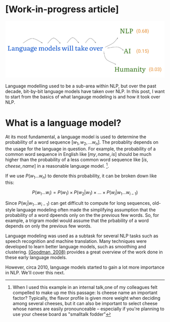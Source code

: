 <script type="text/javascript" id="MathJax-script" async
  src="https://cdn.jsdelivr.net/npm/mathjax@3/es5/tex-mml-chtml.js">
</script>
<script>
  MathJax = {
    tex: {
      inlineMath: [['$', '$']]
    }
  };
</script>

# [Work-in-progress article]

![opening](/assets/LM_blog_opening.png)

Language modelling used to be a sub-area within NLP, but over the past decade, bit-by-bit language models have taken over NLP. In this post, I want to start from the basics of what langauge modeling is and how it took over NLP.

# What is a language model?

At its most fundamental, a language model is used to determine the probability of a word sequence $[w_1, w_2, ... w_n]$. The probablity depends on the usage for the language in question. For example, the probability of a common word sequence in English like $[my, name, is]$ should be much higher than the probability of a less common word sequence like $[is,cheese, name]$ in a reasonable language model. [^1].

If we use $P(w_1...w_n)$ to denote this probability, it can be broken down like this:

$$ P(w_1...w_i) = P(w_1) \times P(w_2|w_1) \times ... \times P(w_i | w_1 ... w_{i-1})$$

Since $P(w_i|w_1...w_{i-1})$ can get difficult to compute for long sequences, old-style language modeling often made the simplifying assumption that the probability of a word dpeends only on the the previous few words. So, for example, a trigram model would assume that the prbability of a word depends on only the previous few words.

Language modeling was used as a subtask for several NLP tasks such as speech recognition and machine translation. Many techniques were developed to learn better language models, such as smoothing and clustering. [(Goodman, 2008)](https://arxiv.org/pdf/cs/0108005.pdf) provides a great overview of the work done in these early language models.

However, circa 2010, language models started to gain a lot more importance in NLP. We'll cover this next.

[^1]: When I used this example in an internal talk,one of my colleagues felt compelled to make up me this passage: Is cheese name an important factor? Typically, the flavor profile is given more weight when deciding among several cheeses, but it can also be important to select cheese whose names are easily pronounceable – especially if you're planning to use your cheese board as "smalltalk fodder"
